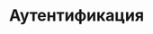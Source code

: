 ---
title: Аутентификация
position_number: 2
parameters:
  - name:
    content:
content_markdown: |-
  Вам необходимо пройти аутентификацию для всех запросов API. 
  Для получения API ключа напишите на почту <a href="mailto:partners@jobned.com">partners@jobned.com</a>.

  Добавьте ключ API ко всем запросам в качестве HTTP заголовка:
  Authorization: Bearer API ключ

  Ничего не будет работать, если вы не укажете этот ключ API.
  {: .error}
left_code_blocks:
  - code_block:
    title:
    language:
right_code_blocks:
  - code_block: |-
      <?php
      $base = 'https://api.jobned.com/v1';
      $ch = curl_init($base . '/sites/');
      $token = 'Your API key';
      curl_setopt($ch, CURLOPT_RETURNTRANSFER, 1);
      curl_setopt($ch, CURLOPT_FOLLOWLOCATION, 1);
      curl_setopt($ch, CURLOPT_CUSTOMREQUEST, "GET");
      curl_setopt($ch, CURLOPT_HEADER, false);
      curl_setopt($ch, CURLOPT_SSL_VERIFYPEER, false);
      curl_setopt($ch, CURLOPT_SSL_VERIFYHOST, false);
      $authorization = 'Authorization: Bearer ' . $token;
      curl_setopt($ch, CURLOPT_HTTPHEADER, array($authorization));
      $responce = curl_exec($ch);
      curl_close($ch);
      var_dump(json_decode($responce, true));
      ?>
    title: PHP
    language: php
---